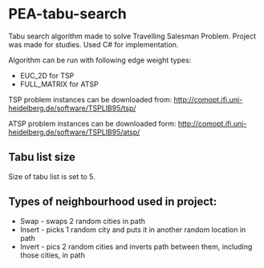 # PEA-tabu-search

Tabu search algorithm made to solve Travelling Salesman Problem. Project was made for studies. Used C# for implementation.

Algorithm can be run with following edge weight types:
* EUC_2D for TSP
* FULL_MATRIX for ATSP

TSP problem instances can be downloaded from: http://comopt.ifi.uni-heidelberg.de/software/TSPLIB95/tsp/

ATSP problem instances can be downloaded form: http://comopt.ifi.uni-heidelberg.de/software/TSPLIB95/atsp/

## Tabu list size
Size of tabu list is set to 5.

## Types of neighbourhood used in project:
* Swap - swaps 2 random cities in path
* Insert - picks 1 random city and puts it in another random location in path
* Invert - pics 2 random cities and inverts path between them, including those cities, in path
